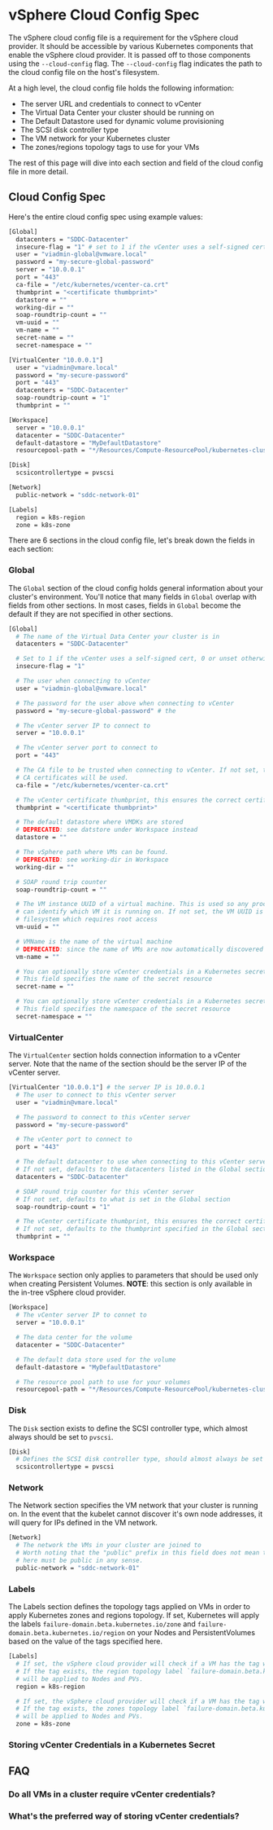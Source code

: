 # vSphere Cloud Config Spec

The vSphere cloud config file is a requirement for the vSphere cloud provider. It should be accessible by various
Kubernetes components that enable the vSphere cloud provider. It is passed off to those components using the
`--cloud-config` flag. The `--cloud-config` flag indicates the path to the cloud config file on the host's filesystem.

At a high level, the cloud config file holds the following information:

* The server URL and credentials to connect to vCenter
* The Virtual Data Center your cluster should be running on
* The Default Datastore used for dynamic volume provisioning
* The SCSI disk controller type
* The VM network for your Kubernetes cluster
* The zones/regions topology tags to use for your VMs

The rest of this page will dive into each section and field of the cloud config file in more detail.

## Cloud Config Spec

Here's the entire cloud config spec using example values:

```bash
[Global]
  datacenters = "SDDC-Datacenter"
  insecure-flag = "1" # set to 1 if the vCenter uses a self-signed cert
  user = "viadmin-global@vmware.local"
  password = "my-secure-global-password"
  server = "10.0.0.1"
  port = "443"
  ca-file = "/etc/kubernetes/vcenter-ca.crt"
  thumbprint = "<certificate thumbprint>"
  datastore = ""
  working-dir = ""
  soap-roundtrip-count = ""
  vm-uuid = ""
  vm-name = ""
  secret-name = ""
  secret-namespace = ""

[VirtualCenter "10.0.0.1"]
  user = "viadmin@vmare.local"
  password = "my-secure-password"
  port = "443"
  datacenters = "SDDC-Datacenter"
  soap-roundtrip-count = "1"
  thumbprint = ""

[Workspace]
  server = "10.0.0.1"
  datacenter = "SDDC-Datacenter"
  default-datastore = "MyDefaultDatastore"
  resourcepool-path = "*/Resources/Compute-ResourcePool/kubernetes-clusters"

[Disk]
  scsicontrollertype = pvscsi

[Network]
  public-network = "sddc-network-01"

[Labels]
  region = k8s-region
  zone = k8s-zone
```

There are 6 sections in the cloud config file, let's break down the fields in each section:

### Global

The `Global` section of the cloud config holds general information about your cluster's environment.
You'll notice that many fields in `Global` overlap with fields from other sections. In most cases,
fields in `Global` become the default if they are not specified in other sections.

```bash
[Global]
  # The name of the Virtual Data Center your cluster is in
  datacenters = "SDDC-Datacenter"

  # Set to 1 if the vCenter uses a self-signed cert, 0 or unset otherwise
  insecure-flag = "1"

  # The user when connecting to vCenter
  user = "viadmin-global@vmware.local"

  # The password for the user above when connecting to vCenter
  password = "my-secure-global-password" # the

  # The vCenter server IP to connect to
  server = "10.0.0.1"

  # The vCenter server port to connect to
  port = "443"

  # The CA file to be trusted when connecting to vCenter. If not set, the node's
  # CA certificates will be used.
  ca-file = "/etc/kubernetes/vcenter-ca.crt"

  # The vCenter certificate thumbprint, this ensures the correct certificate is used
  thumbprint = "<certificate thumbprint>"

  # The default datastore where VMDKs are stored
  # DEPRECATED: see datstore under Workspace instead
  datastore = ""

  # The vSphere path where VMs can be found.
  # DEPRECATED: see working-dir in Workspace
  working-dir = ""

  # SOAP round trip counter
  soap-roundtrip-count = ""

  # The VM instance UUID of a virtual machine. This is used so any processes on the same machine
  # can identify which VM it is running on. If not set, the VM UUID is fetched from the machine's
  # filesystem which requires root access
  vm-uuid = ""

  # VMName is the name of the virtual machine
  # DEPRECATED: since the name of VMs are now automatically discovered
  vm-name = ""

  # You can optionally store vCenter credentials in a Kubernetes secret
  # This field specifies the name of the secret resource
  secret-name = ""

  # You can optionally store vCenter credentials in a Kubernetes secret
  # This field specifies the namespace of the secret resource
  secret-namespace = ""
```

### VirtualCenter

The `VirtualCenter` section holds connection information to a vCenter server. Note that the name of the
section should be the server IP of the vCenter server.

```bash
[VirtualCenter "10.0.0.1"] # the server IP is 10.0.0.1
  # The user to connect to this vCenter server
  user = "viadmin@vmare.local"

  # The password to connect to this vCenter server
  password = "my-secure-password"

  # The vCenter port to connect to
  port = "443"

  # The default datacenter to use when connecting to this vCenter server
  # If not set, defaults to the datacenters listed in the Global section
  datacenters = "SDDC-Datacenter"

  # SOAP round trip counter for this vCenter server
  # If not set, defaults to what is set in the Global section
  soap-roundtrip-count = "1"

  # The vCenter certificate thumbprint, this ensures the correct certificate is used
  # If not set, defaults to the thumbprint specified in the Global section
  thumbprint = ""
```

### Workspace

The `Workspace` section only applies to parameters that should be used only when creating Persistent Volumes.
**NOTE**: this section is only available in the in-tree vSphere cloud provider.

```bash
[Workspace]
  # The vCenter server IP to connet to
  server = "10.0.0.1"

  # The data center for the volume
  datacenter = "SDDC-Datacenter"

  # The default data store used for the volume
  default-datastore = "MyDefaultDatastore"

  # The resource pool path to use for your volumes
  resourcepool-path = "*/Resources/Compute-ResourcePool/kubernetes-clusters"
```

### Disk

The `Disk` section exists to define the SCSI controller type, which almost always should be set to `pvscsi`.

```bash
[Disk]
  # Defines the SCSI disk controller type, should almost always be set to pvscsi.
  scsicontrollertype = pvscsi
```

### Network

The Network section specifies the VM network that your cluster is running on. In the event that the kubelet
cannot discover it's own node addresses, it will query for IPs defined in the VM network.

```bash
[Network]
  # The network the VMs in your cluster are joined to
  # Worth noting that the "public" prefix in this field does not mean that the VM network
  # here must be public in any sense.
  public-network = "sddc-network-01"
```

### Labels

The Labels section defines the topology tags applied on VMs in order to apply Kubernetes zones and regions topology.
If set, Kubernetes will apply the labels `failure-domain.beta.kubernetes.io/zone` and `failure-domain.beta.kubernetes.io/region`
on your Nodes and PersistentVolumes based on the value of the tags specified here.

```bash
[Labels]
  # If set, the vSphere cloud provider will check if a VM has the tag with the corresponding value here.
  # If the tag exists, the region topology label `failure-domain.beta.kubernetes.io/region` with the associated value
  # will be applied to Nodes and PVs.
  region = k8s-region

  # If set, the vSphere cloud provider will check if a VM has the tag with the corresponding value here.
  # If the tag exists, the zones topology label `failure-domain.beta.kubernetes.io/zone` with the associated value
  # will be applied to Nodes and PVs.
  zone = k8s-zone
```

### Storing vCenter Credentials in a Kubernetes Secret

## FAQ

### Do all VMs in a cluster require vCenter credentials?

### What's the preferred way of storing vCenter credentials?
